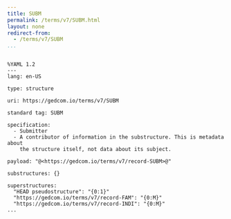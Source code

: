 ```yaml
---
title: SUBM
permalink: /terms/v7/SUBM.html
layout: none
redirect-from:
  - /terms/v7/SUBM
...
```


```

%YAML 1.2
---
lang: en-US

type: structure

uri: https://gedcom.io/terms/v7/SUBM

standard tag: SUBM

specification:
  - Submitter
  - A contributor of information in the substructure. This is metadata about
    the structure itself, not data about its subject.

payload: "@<https://gedcom.io/terms/v7/record-SUBM>@"

substructures: {}

superstructures:
  "HEAD pseudostructure": "{0:1}"
  "https://gedcom.io/terms/v7/record-FAM": "{0:M}"
  "https://gedcom.io/terms/v7/record-INDI": "{0:M}"
...

```
